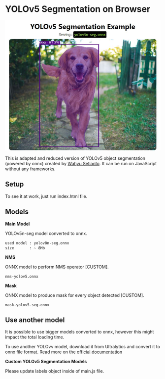 # YOLOv5 Segmentation on Browser


<p align="center">
  <img src="img/screenshot.jpg" />
</p>


This is adapted and reduced version of YOLOv5 object segmentation (powered by onnx) created by <a href="https://github.com/Hyuto/yolov5-seg-onnxruntime-web">Wahyu Setianto</a>. It can be run on JavaScript without any frameworks.

## Setup
To see it at work, just run index.html file. 

## Models

**Main Model**

YOLOv5n-seg model converted to onnx.

```
used model : yolov8n-seg.onnx
size       : ~ 8Mb
```

**NMS**

ONNX model to perform NMS operator [CUSTOM].

```
nms-yolov5.onnx
```

**Mask**

ONNX model to produce mask for every object detected [CUSTOM].

```
mask-yolov5-seg.onnx
```

## Use another model

It is possible to use bigger models converted to onnx, however this might impact the total loading time.

To use another YOLOvv model, download it from Ultralytics and convert it to onnx file format. Read more on the [official documentation](https://docs.ultralytics.com/tasks/segmentation/#export)

**Custom YOLOv5 Segmentation Models**

Please update labels object inside of main.js file.
